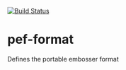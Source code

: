 [![Build Status](https://travis-ci.org/joeha480/pef-format.svg?branch=master)](https://travis-ci.org/joeha480/pef-format)

# pef-format
Defines the portable embosser format
